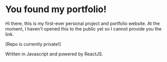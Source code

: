 # You found my portfolio!

Hi there, this is my first-ever personal project and portfolio website. At the moment, I haven't opened this to the public yet so I cannot provide you the link.

[Repo is currently private!]

Written in Javascript and powered by ReactJS.
